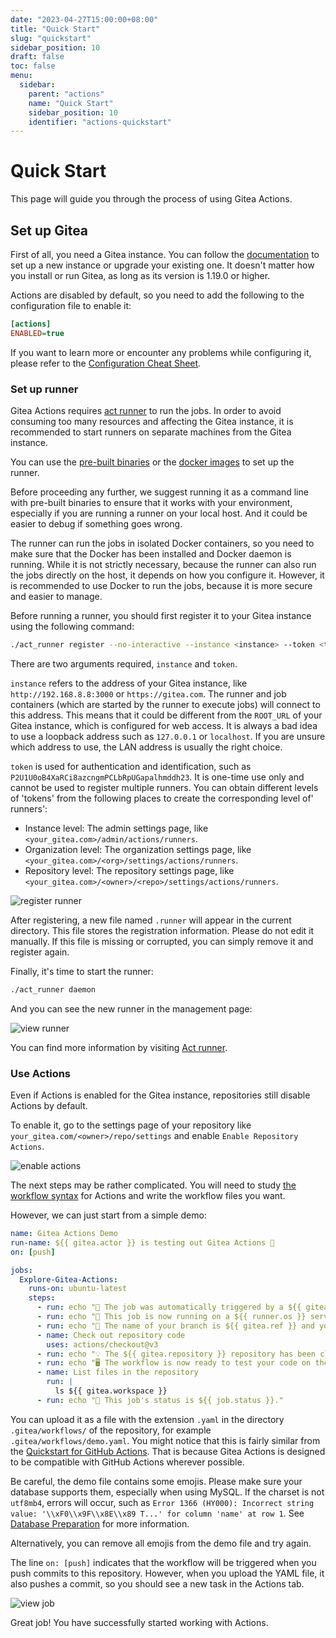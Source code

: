 ```yaml
---
date: "2023-04-27T15:00:00+08:00"
title: "Quick Start"
slug: "quickstart"
sidebar_position: 10
draft: false
toc: false
menu:
  sidebar:
    parent: "actions"
    name: "Quick Start"
    sidebar_position: 10
    identifier: "actions-quickstart"
---
```


# Quick Start

This page will guide you through the process of using Gitea Actions.



## Set up Gitea

First of all, you need a Gitea instance.
You can follow the [documentation](installation/from-package.md) to set up a new instance or upgrade your existing one.
It doesn't matter how you install or run Gitea, as long as its version is 1.19.0 or higher.

Actions are disabled by default, so you need to add the following to the configuration file to enable it:

```ini
[actions]
ENABLED=true
```

If you want to learn more or encounter any problems while configuring it, please refer to the [Configuration Cheat Sheet](administration/config-cheat-sheet.md#actions-actions).

### Set up runner

Gitea Actions requires [act runner](https://gitea.com/gitea/act_runner) to run the jobs.
In order to avoid consuming too many resources and affecting the Gitea instance, it is recommended to start runners on separate machines from the Gitea instance.

You can use the [pre-built binaries](http://dl.gitea.com/act_runner) or the [docker images](https://hub.docker.com/r/gitea/act_runner/tags) to set up the runner.

Before proceeding any further, we suggest running it as a command line with pre-built binaries to ensure that it works with your environment, especially if you are running a runner on your local host.
And it could be easier to debug if something goes wrong.

The runner can run the jobs in isolated Docker containers, so you need to make sure that the Docker has been installed and Docker daemon is running.
While it is not strictly necessary, because the runner can also run the jobs directly on the host, it depends on how you configure it.
However, it is recommended to use Docker to run the jobs, because it is more secure and easier to manage.

Before running a runner, you should first register it to your Gitea instance using the following command:

```bash
./act_runner register --no-interactive --instance <instance> --token <token>
```

There are two arguments required, `instance` and `token`.

`instance` refers to the address of your Gitea instance, like `http://192.168.8.8:3000` or `https://gitea.com`.
The runner and job containers (which are started by the runner to execute jobs) will connect to this address.
This means that it could be different from the `ROOT_URL` of your Gitea instance, which is configured for web access.
It is always a bad idea to use a loopback address such as `127.0.0.1` or `localhost`.
If you are unsure which address to use, the LAN address is usually the right choice.

`token` is used for authentication and identification, such as `P2U1U0oB4XaRCi8azcngmPCLbRpUGapalhmddh23`.
It is one-time use only and cannot be used to register multiple runners.
You can obtain different levels of 'tokens' from the following places to create the corresponding level of' runners':

- Instance level: The admin settings page, like `<your_gitea.com>/admin/actions/runners`.
- Organization level: The organization settings page, like `<your_gitea.com>/<org>/settings/actions/runners`.
- Repository level: The repository settings page, like `<your_gitea.com>/<owner>/<repo>/settings/actions/runners`.

![register runner](/images/usage/actions/register-runner.png)

After registering, a new file named `.runner` will appear in the current directory.
This file stores the registration information.
Please do not edit it manually.
If this file is missing or corrupted, you can simply remove it and register again.

Finally, it's time to start the runner:

```bash
./act_runner daemon
```

And you can see the new runner in the management page:

![view runner](/images/usage/actions/view-runner.png)

You can find more information by visiting [Act runner](usage/actions/act-runner.md).

### Use Actions

Even if Actions is enabled for the Gitea instance, repositories still disable Actions by default.

To enable it, go to the settings page of your repository like `your_gitea.com/<owner>/repo/settings` and enable `Enable Repository Actions`.

![enable actions](/images/usage/actions/enable-actions.png)

The next steps may be rather complicated.
You will need to study [the workflow syntax](https://docs.github.com/en/actions/using-workflows/workflow-syntax-for-github-actions) for Actions and write the workflow files you want.

However, we can just start from a simple demo:

```yaml
name: Gitea Actions Demo
run-name: ${{ gitea.actor }} is testing out Gitea Actions 🚀
on: [push]

jobs:
  Explore-Gitea-Actions:
    runs-on: ubuntu-latest
    steps:
      - run: echo "🎉 The job was automatically triggered by a ${{ gitea.event_name }} event."
      - run: echo "🐧 This job is now running on a ${{ runner.os }} server hosted by Gitea!"
      - run: echo "🔎 The name of your branch is ${{ gitea.ref }} and your repository is ${{ gitea.repository }}."
      - name: Check out repository code
        uses: actions/checkout@v3
      - run: echo "💡 The ${{ gitea.repository }} repository has been cloned to the runner."
      - run: echo "🖥️ The workflow is now ready to test your code on the runner."
      - name: List files in the repository
        run: |
          ls ${{ gitea.workspace }}
      - run: echo "🍏 This job's status is ${{ job.status }}."
```

You can upload it as a file with the extension `.yaml` in the directory `.gitea/workflows/` of the repository, for example `.gitea/workflows/demo.yaml`.
You might notice that this is fairly similar from the [Quickstart for GitHub Actions](https://docs.github.com/en/actions/quickstart).
That is because  Gitea Actions is designed to be compatible with GitHub Actions wherever possible.

Be careful, the demo file contains some emojis.
Please make sure your database supports them, especially when using MySQL.
If the charset is not `utf8mb4`, errors will occur, such as `Error 1366 (HY000): Incorrect string value: '\\xF0\\x9F\\x8E\\x89 T...' for column 'name' at row 1`.
See [Database Preparation](installation/database-preparation.md#mysql) for more information.

Alternatively, you can remove all emojis from the demo file and try again.

The line `on: [push]` indicates that the workflow will be triggered when you push commits to this repository.
However, when you upload the YAML file, it also pushes a commit, so you should see a new task in the Actions tab.

![view job](/images/usage/actions/view-job.png)

Great job! You have successfully started working with Actions.
